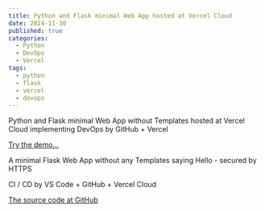 ```yaml
---
title: Python and Flask minimal Web App hosted at Vercel Cloud 
date: 2024-11-30
published: true
categories:
  - Python
  - DevOps
  - Vercel
tags:
  - python
  - flask
  - vercel
  - devops
---
```


Python and Flask minimal Web App without Templates hosted at Vercel Cloud implementing DevOps by GitHub + Vercel

<a href="https://flask-vercel-hello-world-pso.vercel.app/" target="_blank" title="Flask Web App at Vercel">Try the demo...</a>

A minimal Flask Web App without any Templates saying Hello - secured by HTTPS

CI / CD by VS Code + GitHub + Vercel Cloud

<a href="https://github.com/persteenolsen/flask-vercel-hello-world" target="_blank">The source code at GitHub</a>
